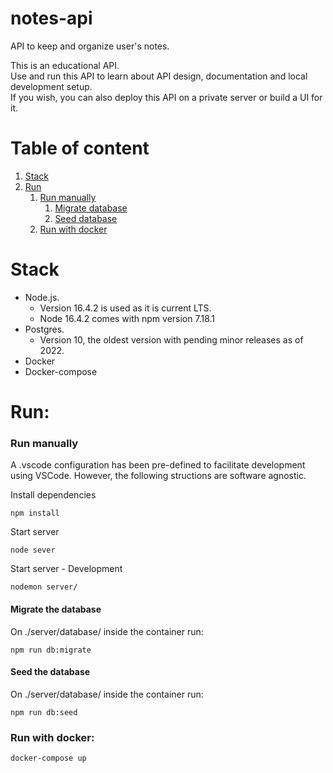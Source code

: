 # notes-api
API to keep and organize user's notes.

This is an educational API.  
Use and run this API to learn about API design, documentation and local development setup.  
If you wish, you can also deploy this API on a private server or build a UI for it.

# Table of content
1. [Stack](#stack)
2. [Run](#run)
   1. [Run manually](#run-manually)
      1. [Migrate database](#migrate-the-database)
      2. [Seed database](#seed-the-database)
   2. [Run with docker](#run-with-docker)

# Stack
- Node.js.
  - Version 16.4.2 is used as it is current LTS.
  - Node 16.4.2 comes with npm version 7.18.1
- Postgres.
  - Version 10, the oldest version with pending minor releases as of 2022.
- Docker
- Docker-compose
# Run:

### Run manually
A .vscode configuration has been pre-defined to facilitate development using VSCode. However, the following structions are software agnostic.  

Install dependencies
```
npm install 
```
Start server
```
node sever
```
Start server - Development
```
nodemon server/
```

#### Migrate the database
On ./server/database/ inside the container run:
```
npm run db:migrate
```

#### Seed the database
On ./server/database/ inside the container run:
```
npm run db:seed
```


### Run with docker:

```
docker-compose up
```